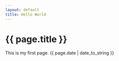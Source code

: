 ```yaml
---
layout: default  
title: Hello World  
---
```


# {{ page.title }}
This is my first page.
{{ page.date | date_to_string }}

